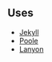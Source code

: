 ## Uses

* [Jekyll](https://github.com/jekyll/jekyll)
* [Poole](https://github.com/poole/poole)
* [Lanyon](https://github.com/poole/lanyon)

